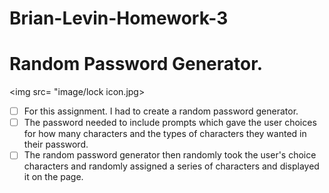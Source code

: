 # Brian-Levin-Homework-3

# Random Password  Generator.
<img src= "image/lock icon.jpg>

 - [ ] For this assignment. I had to create a random password generator.
 - [ ] The password needed to include prompts  which gave the user choices for how many characters and the types of characters they wanted in their password.
 - [ ] The random password generator then randomly took the user's choice characters and randomly assigned a series of characters and displayed it on the page. 